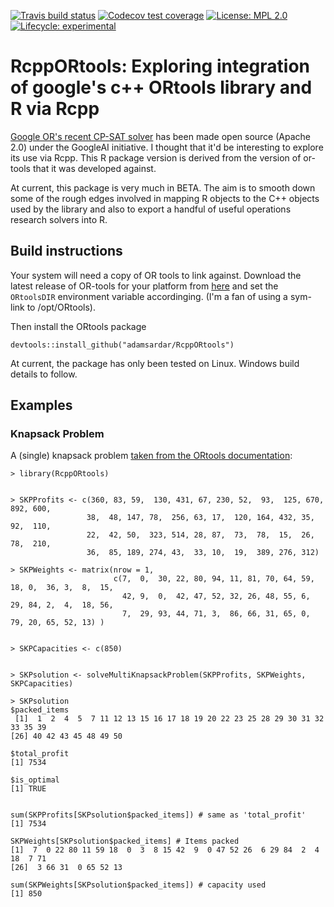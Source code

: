  <!-- badges: start -->
  [![Travis build status](https://travis-ci.org/adamsardar/RcppORtools.svg?branch=master)](https://travis-ci.org/adamsardar/RcppORtools)
  [![Codecov test coverage](https://codecov.io/gh/adamsardar/RcppORtools/branch/master/graph/badge.svg)](https://codecov.io/gh/adamsardar/RcppORtools?branch=master)
  [![License: MPL 2.0](https://img.shields.io/badge/License-MPL%202.0-brightgreen.svg)](https://opensource.org/licenses/MPL-2.0)
[![Lifecycle: experimental](https://img.shields.io/badge/lifecycle-experimental-blue.svg)](https://www.tidyverse.org/lifecycle/#experimental)
  <!-- badges: end -->

# RcppORtools: Exploring integration of google's c++ ORtools library and R via Rcpp

[Google OR's recent CP-SAT solver](https://developers.google.com/optimization/) has been made open source (Apache 2.0) under the GoogleAI initiative. I thought that it'd be interesting to explore its use via Rcpp. This R package version is derived from the version of or-tools that it was developed against.

At current, this package is very much in BETA. The aim is to smooth down some of the rough edges involved in mapping R objects to the C++ objects used by the library and also to export a handful of useful operations research solvers into R.

## Build instructions

Your system will need a copy of OR tools to link against. Download the latest release of OR-tools for your platform from [here](https://github.com/google/or-tools/releases) and set the `ORtoolsDIR` environment variable accordinging. (I'm a fan of using a sym-link to /opt/ORtools).

Then install the ORtools package

```
devtools::install_github("adamsardar/RcppORtools")
```

At current, the package has only been tested on Linux. Windows build details to follow.

## Examples

### Knapsack Problem
 
A (single) knapsack problem [taken from the ORtools documentation](https://developers.google.com/optimization/bin/knapsack):
 
```
> library(RcppORtools)

 
> SKPProfits <- c(360, 83, 59,  130, 431, 67, 230, 52,  93,  125, 670, 892, 600,
                 38,  48, 147, 78,  256, 63, 17,  120, 164, 432, 35,  92,  110,
                 22,  42, 50,  323, 514, 28, 87,  73,  78,  15,  26,  78,  210,
                 36,  85, 189, 274, 43,  33, 10,  19,  389, 276, 312)
                         
> SKPWeights <- matrix(nrow = 1,
                       c(7,  0,  30, 22, 80, 94, 11, 81, 70, 64, 59, 18, 0,  36, 3,  8,  15,
                         42, 9,  0,  42, 47, 52, 32, 26, 48, 55, 6,  29, 84, 2,  4,  18, 56,
                         7,  29, 93, 44, 71, 3,  86, 66, 31, 65, 0,  79, 20, 65, 52, 13) )
                         
                         
> SKPCapacities <- c(850)
     
      
> SKPsolution <- solveMultiKnapsackProblem(SKPProfits, SKPWeights, SKPCapacities)
     
> SKPsolution
$packed_items
 [1]  1  2  4  5  7 11 12 13 15 16 17 18 19 20 22 23 25 28 29 30 31 32 33 35 39
[26] 40 42 43 45 48 49 50

$total_profit
[1] 7534

$is_optimal
[1] TRUE

     
sum(SKPProfits[SKPsolution$packed_items]) # same as 'total_profit'
[1] 7534

SKPWeights[SKPsolution$packed_items] # Items packed
[1]  7  0 22 80 11 59 18  0  3  8 15 42  9  0 47 52 26  6 29 84  2  4 18  7 71
[26]  3 66 31  0 65 52 13

sum(SKPWeights[SKPsolution$packed_items]) # capacity used
[1] 850
```
